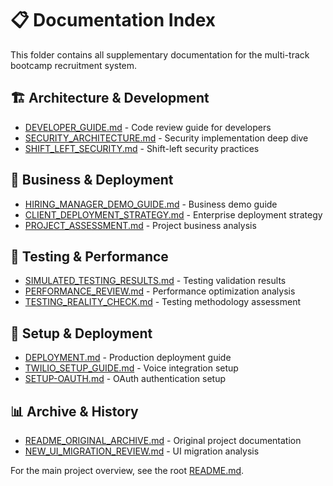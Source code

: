 # 📋 Documentation Index

This folder contains all supplementary documentation for the multi-track bootcamp recruitment system.

## 🏗️ Architecture & Development
- [DEVELOPER_GUIDE.md](./DEVELOPER_GUIDE.md) - Code review guide for developers
- [SECURITY_ARCHITECTURE.md](./SECURITY_ARCHITECTURE.md) - Security implementation deep dive
- [SHIFT_LEFT_SECURITY.md](./SHIFT_LEFT_SECURITY.md) - Shift-left security practices

## 💼 Business & Deployment  
- [HIRING_MANAGER_DEMO_GUIDE.md](./HIRING_MANAGER_DEMO_GUIDE.md) - Business demo guide
- [CLIENT_DEPLOYMENT_STRATEGY.md](./CLIENT_DEPLOYMENT_STRATEGY.md) - Enterprise deployment strategy
- [PROJECT_ASSESSMENT.md](./PROJECT_ASSESSMENT.md) - Project business analysis

## 🧪 Testing & Performance
- [SIMULATED_TESTING_RESULTS.md](./SIMULATED_TESTING_RESULTS.md) - Testing validation results
- [PERFORMANCE_REVIEW.md](./PERFORMANCE_REVIEW.md) - Performance optimization analysis
- [TESTING_REALITY_CHECK.md](./TESTING_REALITY_CHECK.md) - Testing methodology assessment

## 🚀 Setup & Deployment
- [DEPLOYMENT.md](./DEPLOYMENT.md) - Production deployment guide
- [TWILIO_SETUP_GUIDE.md](./TWILIO_SETUP_GUIDE.md) - Voice integration setup
- [SETUP-OAUTH.md](./SETUP-OAUTH.md) - OAuth authentication setup

## 📊 Archive & History
- [README_ORIGINAL_ARCHIVE.md](./README_ORIGINAL_ARCHIVE.md) - Original project documentation
- [NEW_UI_MIGRATION_REVIEW.md](./NEW_UI_MIGRATION_REVIEW.md) - UI migration analysis

For the main project overview, see the root [README.md](../README.md).